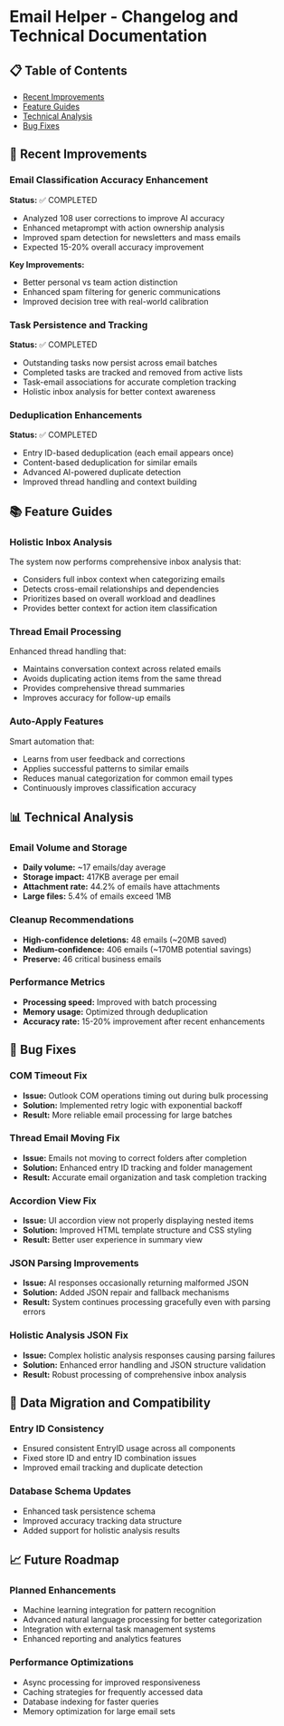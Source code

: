 # Email Helper - Changelog and Technical Documentation

## 📋 Table of Contents
- [Recent Improvements](#recent-improvements)
- [Feature Guides](#feature-guides)
- [Technical Analysis](#technical-analysis)
- [Bug Fixes](#bug-fixes)

## 🚀 Recent Improvements

### Email Classification Accuracy Enhancement

**Status:** ✅ COMPLETED

- Analyzed 108 user corrections to improve AI accuracy
- Enhanced metaprompt with action ownership analysis
- Improved spam detection for newsletters and mass emails
- Expected 15-20% overall accuracy improvement

**Key Improvements:**

- Better personal vs team action distinction
- Enhanced spam filtering for generic communications
- Improved decision tree with real-world calibration

### Task Persistence and Tracking

**Status:** ✅ COMPLETED

- Outstanding tasks now persist across email batches
- Completed tasks are tracked and removed from active lists
- Task-email associations for accurate completion tracking
- Holistic inbox analysis for better context awareness

### Deduplication Enhancements

**Status:** ✅ COMPLETED

- Entry ID-based deduplication (each email appears once)
- Content-based deduplication for similar emails
- Advanced AI-powered duplicate detection
- Improved thread handling and context building

## 📚 Feature Guides

### Holistic Inbox Analysis
The system now performs comprehensive inbox analysis that:
- Considers full inbox context when categorizing emails
- Detects cross-email relationships and dependencies
- Prioritizes based on overall workload and deadlines
- Provides better context for action item classification

### Thread Email Processing
Enhanced thread handling that:
- Maintains conversation context across related emails
- Avoids duplicating action items from the same thread
- Provides comprehensive thread summaries
- Improves accuracy for follow-up emails

### Auto-Apply Features
Smart automation that:
- Learns from user feedback and corrections
- Applies successful patterns to similar emails
- Reduces manual categorization for common email types
- Continuously improves classification accuracy

## 📊 Technical Analysis

### Email Volume and Storage
- **Daily volume:** ~17 emails/day average
- **Storage impact:** 417KB average per email
- **Attachment rate:** 44.2% of emails have attachments
- **Large files:** 5.4% of emails exceed 1MB

### Cleanup Recommendations
- **High-confidence deletions:** 48 emails (~20MB saved)
- **Medium-confidence:** 406 emails (~170MB potential savings)
- **Preserve:** 46 critical business emails

### Performance Metrics
- **Processing speed:** Improved with batch processing
- **Memory usage:** Optimized through deduplication
- **Accuracy rate:** 15-20% improvement after recent enhancements

## 🔧 Bug Fixes

### COM Timeout Fix
- **Issue:** Outlook COM operations timing out during bulk processing
- **Solution:** Implemented retry logic with exponential backoff
- **Result:** More reliable email processing for large batches

### Thread Email Moving Fix
- **Issue:** Emails not moving to correct folders after completion
- **Solution:** Enhanced entry ID tracking and folder management
- **Result:** Accurate email organization and task completion tracking

### Accordion View Fix
- **Issue:** UI accordion view not properly displaying nested items
- **Solution:** Improved HTML template structure and CSS styling
- **Result:** Better user experience in summary view

### JSON Parsing Improvements
- **Issue:** AI responses occasionally returning malformed JSON
- **Solution:** Added JSON repair and fallback mechanisms
- **Result:** System continues processing gracefully even with parsing errors

### Holistic Analysis JSON Fix
- **Issue:** Complex holistic analysis responses causing parsing failures
- **Solution:** Enhanced error handling and JSON structure validation
- **Result:** Robust processing of comprehensive inbox analysis

## 🔄 Data Migration and Compatibility

### Entry ID Consistency
- Ensured consistent EntryID usage across all components
- Fixed store ID and entry ID combination issues
- Improved email tracking and duplicate detection

### Database Schema Updates
- Enhanced task persistence schema
- Improved accuracy tracking data structure
- Added support for holistic analysis results

## 📈 Future Roadmap

### Planned Enhancements
- Machine learning integration for pattern recognition
- Advanced natural language processing for better categorization
- Integration with external task management systems
- Enhanced reporting and analytics features

### Performance Optimizations
- Async processing for improved responsiveness
- Caching strategies for frequently accessed data
- Database indexing for faster queries
- Memory optimization for large email sets